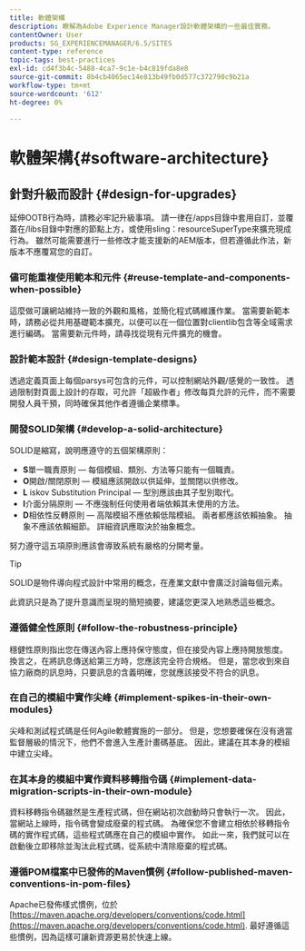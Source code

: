 ```yaml
---
title: 軟體架構
description: 瞭解為Adobe Experience Manager設計軟體架構的一些最佳實務。
contentOwner: User
products: SG_EXPERIENCEMANAGER/6.5/SITES
content-type: reference
topic-tags: best-practices
exl-id: cd4f3b4c-5488-4ca7-9c1e-b4c819fda8e8
source-git-commit: 8b4cb4065ec14e813b49fb0d577c372790c9b21a
workflow-type: tm+mt
source-wordcount: '612'
ht-degree: 0%

---
```


# 軟體架構{#software-architecture}

## 針對升級而設計 {#design-for-upgrades}

延伸OOTB行為時，請務必牢記升級事項。 請一律在/apps目錄中套用自訂，並覆蓋在/libs目錄中對應的節點上方，或使用sling：resourceSuperType來擴充現成行為。 雖然可能需要進行一些修改才能支援新的AEM版本，但若遵循此作法，新版本不應覆寫您的自訂。

### 儘可能重複使用範本和元件 {#reuse-template-and-components-when-possible}

這麼做可讓網站維持一致的外觀和風格，並簡化程式碼維護作業。 當需要新範本時，請務必從共用基礎範本擴充，以便可以在一個位置對clientlib包含等全域需求進行編碼。 當需要新元件時，請尋找從現有元件擴充的機會。

### 設計範本設計 {#design-template-designs}

透過定義頁面上每個parsys可包含的元件，可以控制網站外觀/感覺的一致性。 透過限制對頁面上設計的存取，可允許「超級作者」修改每頁允許的元件，而不需要開發人員干預，同時確保其他作者遵循企業標準。

### 開發SOLID架構 {#develop-a-solid-architecture}

SOLID是縮寫，說明應遵守的五個架構原則：

* **S**&#x200B;單一職責原則 — 每個模組、類別、方法等只能有一個職責。
* **O**&#x200B;開啟/關閉原則 — 模組應該開啟以供延伸，並關閉以供修改。
* **L** iskov Substitution Principal — 型別應該由其子型別取代。
* **I**&#x200B;介面分隔原則 — 不應強制任何使用者端依賴其未使用的方法。
* **D**&#x200B;相依性反轉原則 — 高階模組不應依賴低階模組。 兩者都應該依賴抽象。 抽象不應該依賴細節。 詳細資訊應取決於抽象概念。

努力遵守這五項原則應該會導致系統有嚴格的分開考量。

>[!TIP]
>
>SOLID是物件導向程式設計中常用的概念，在產業文獻中會廣泛討論每個元素。
>
>此資訊只是為了提升意識而呈現的簡短摘要，建議您更深入地熟悉這些概念。

### 遵循健全性原則 {#follow-the-robustness-principle}

穩健性原則指出您在傳送內容上應持保守態度，但在接受內容上應持開放態度。 換言之，在將訊息傳送給第三方時，您應該完全符合規格。 但是，當您收到來自協力廠商的訊息時，只要訊息的含義明確，您就應該接受不符合的訊息。

### 在自己的模組中實作尖峰 {#implement-spikes-in-their-own-modules}

尖峰和測試程式碼是任何Agile軟體實施的一部分。 但是，您想要確保在沒有適當監督層級的情況下，他們不會進入生產計畫碼基底。 因此，建議在其本身的模組中建立尖峰。

### 在其本身的模組中實作資料移轉指令碼 {#implement-data-migration-scripts-in-their-own-module}

資料移轉指令碼雖然是生產程式碼，但在網站初次啟動時只會執行一次。 因此，當網站上線時，指令碼會變成廢棄的程式碼。 為確保您不會建立相依於移轉指令碼的實作程式碼，這些程式碼應在自己的模組中實作。 如此一來，我們就可以在啟動後立即移除並淘汰此程式碼，從系統中清除廢棄的程式碼。

### 遵循POM檔案中已發佈的Maven慣例 {#follow-published-maven-conventions-in-pom-files}

Apache已發佈樣式慣例，位於 [https://maven.apache.org/developers/conventions/code.html](https://maven.apache.org/developers/conventions/code.html). 最好遵循這些慣例，因為這樣可讓新資源更易於快速上線。
